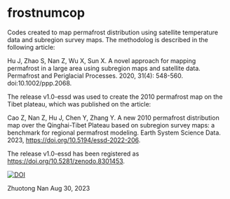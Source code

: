 # frostnumcop

Codes created to map permafrost distribution using satellite temperature data and subregion survey maps. 
The methodolog is described in the following article:

Hu J, Zhao S, Nan Z, Wu X, Sun X. A novel approach for mapping permafrost in a large area using subregion maps and satellite data. 
Permafrost and Periglacial Processes. 2020, 31(4): 548-560. doi:10.1002/ppp.2068.

The release v1.0-essd was used to create the 2010 permafrost map on the Tibet plateau, which was published on the article:

Cao Z, Nan Z, Hu J, Chen Y, Zhang Y. A new 2010 permafrost distribution map over the Qinghai-Tibet Plateau based on subregion survey maps: 
a benchmark for regional permafrost modeling. Earth System Science Data. 2023, https://doi.org/10.5194/essd-2022-206.

The release v1.0-essd has been registered as https://doi.org/10.5281/zenodo.8301453.

[![DOI](https://zenodo.org/badge/584066599.svg)](https://zenodo.org/badge/latestdoi/584066599)

Zhuotong Nan
Aug 30, 2023
